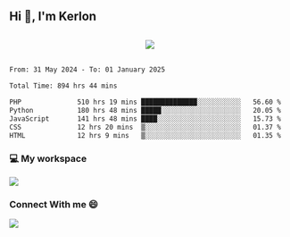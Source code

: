 ## Hi 👋, I'm Kerlon

<p align="center" style="margin: 30px;">
 
 <img src="https://skillicons.dev/icons?i=html,css,bootstrap,js,nodejs,jquery,python,flask,php,mysql,lua,sqlite,firebase">


</p>
<!--START_SECTION:waka-->

```txt
From: 31 May 2024 - To: 01 January 2025

Total Time: 894 hrs 44 mins

PHP              510 hrs 19 mins ██████████████░░░░░░░░░░░   56.60 %
Python           180 hrs 48 mins █████░░░░░░░░░░░░░░░░░░░░   20.05 %
JavaScript       141 hrs 48 mins ████░░░░░░░░░░░░░░░░░░░░░   15.73 %
CSS              12 hrs 20 mins  ▒░░░░░░░░░░░░░░░░░░░░░░░░   01.37 %
HTML             12 hrs 9 mins   ▒░░░░░░░░░░░░░░░░░░░░░░░░   01.35 %
```

<!--END_SECTION:waka-->


<p align="center">
 <h3>💻 My workspace</h3>
    <img src="https://skillicons.dev/icons?i=mint" />
</p>

<p align="center">
 <h3>Connect With me 😄</h3> 
    <a href="https://www.linkedin.com/in/kerlon-fernandes"><img src="https://skillicons.dev/icons?i=linkedin" />
  </a>
</p>



